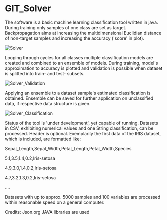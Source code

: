 # GIT_Solver
 The software is a basic machine learning classification tool written in java. During training only samples of one class are set as target. Backpropagation aims at increasing the multidimensional Euclidian distance of non-target samples and increasing the accuracy ('score' in plot).
 
![Solver](https://github.com/dsandersGit/GIT_Solver/assets/140900940/16945d0b-ccca-4f52-b66f-455cec2bd1e2)


Looping through cycles for all classes multiple classification models are created and combined to an ensemble of models. 
During training, model's approximation to accuracy is plotted and validation is possible when dataset is splitted into train- and test- subsets. 

![Solver_Validation](https://github.com/dsandersGit/GIT_Solver/assets/140900940/1dea8a4b-45b7-4aba-8406-2fad58b1f0cc)


Applying an ensemble to a dataset sample's estimated classification is obtained. Ensemble can be saved for further application on unclassified data, if respective data structure is given.

![Solver_Classification](https://github.com/dsandersGit/GIT_Solver/assets/140900940/78912c34-c7df-474c-a465-48f82b564321)


Status of the tool is 'under development', yet capable of running. 
Datasets in CSV, exhibiting numerical values and one String classification, can be processed. Header is optional. Exemplarily the first data of the IRIS dataset, which is included, are formatted like:

Sepal_Length,Sepal_Width,Petal_Length,Petal_Width,Species

5.1,3.5,1.4,0.2,Iris-setosa

4.9,3.0,1.4,0.2,Iris-setosa

4.7,3.2,1.3,0.2,Iris-setosa

....

Datasets with up to approx. 5000 samples and 100 variables are processed within reasonable speed on a general computer. 

Credits: Json.org JAVA libraries are used

